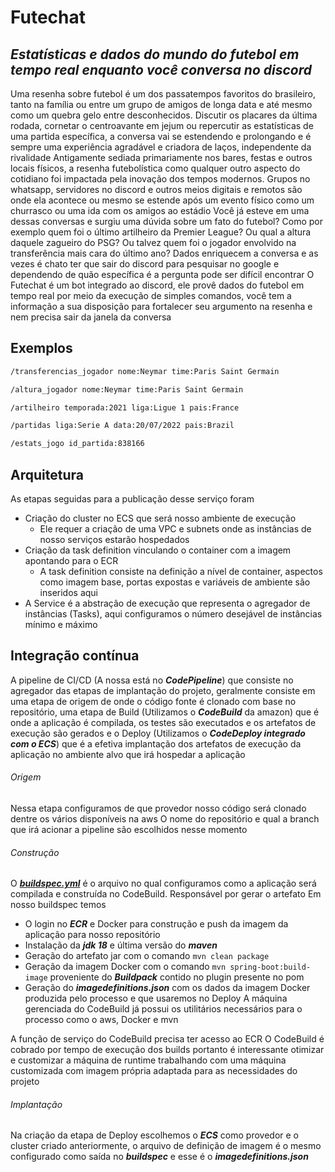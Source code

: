 # Futechat
## _Estatísticas e dados do mundo do futebol em tempo real enquanto você conversa no discord_

Uma resenha sobre futebol é um dos passatempos favoritos do brasileiro, tanto na família ou entre um grupo de amigos de longa data e até mesmo como um quebra gelo entre desconhecidos. Discutir os placares da última rodada, cornetar o centroavante em jejum ou repercutir as estatísticas de uma partida específica, a conversa vai se estendendo e prolongando e é sempre uma experiência agradável e criadora de laços, independente da rivalidade
Antigamente sediada primariamente nos bares, festas e outros locais físicos, a resenha futebolística como qualquer outro aspecto do cotidiano foi impactada pela inovação dos tempos modernos. Grupos no whatsapp, servidores no discord e outros meios digitais e remotos são onde ela acontece ou mesmo se estende após um evento físico como um churrasco ou uma ida com os amigos ao estádio
Você já esteve em uma dessas conversas e surgiu uma dúvida sobre um fato do futebol? Como por exemplo quem foi o último artilheiro da Premier League? Ou qual a altura daquele zagueiro do PSG? Ou talvez quem foi o jogador envolvido na transferência mais cara do último ano?
Dados enriquecem a conversa e as vezes é chato ter que sair do discord para pesquisar no google e dependendo de quão específica é a pergunta pode ser difícil encontrar
O Futechat é um bot integrado ao discord, ele provê dados do futebol em tempo real por meio da execução de simples comandos, você tem a informação a sua disposição para fortalecer seu argumento na resenha e nem precisa sair da janela da conversa
## Exemplos
```sh
/transferencias_jogador nome:Neymar time:Paris Saint Germain
```
```sh
/altura_jogador nome:Neymar time:Paris Saint Germain
```
```sh
/artilheiro temporada:2021 liga:Ligue 1 pais:France
```
```sh
/partidas liga:Serie A data:20/07/2022 pais:Brazil
```
```sh
/estats_jogo id_partida:838166
```
## Arquitetura
As etapas seguidas para a publicação desse serviço foram
- Criação do cluster no ECS que será nosso ambiente de execução
  - Ele requer a criação de uma VPC e subnets onde as instâncias de nosso serviços estarão hospedados
- Criação da task definition vinculando o container com a imagem apontando para o ECR
  - A task definition consiste na definição a nível de container, aspectos como imagem base, portas expostas e variáveis de ambiente são inseridos aqui
- A Service é a abstração de execução que representa o agregador de instâncias (Tasks), aqui configuramos o número desejável de instâncias mínimo e máximo
## Integração contínua
A pipeline de CI/CD (A nossa está no ***CodePipeline***) que consiste no agregador das etapas de implantação do projeto, geralmente consiste em uma etapa de origem de onde o código fonte é clonado com base no repositório, uma etapa de Build (Utilizamos o ***CodeBuild*** da amazon) que é onde a aplicação é compilada, os testes são executados e os artefatos de execução são gerados e o Deploy (Utilizamos o ***CodeDeploy integrado com o ECS***) que é a efetiva implantação dos artefatos de execução da aplicação no ambiente alvo que irá hospedar a aplicação
###### Origem
Nessa etapa configuramos de que provedor nosso código será clonado dentre os vários disponíveis na aws
O nome do repositório e qual a branch que irá acionar a pipeline são escolhidos nesse momento
###### Construção
O [***buildspec.yml***](https://github.com/RenanFR/futechat/blob/main/buildspec.yml) é o arquivo no qual configuramos como a aplicação será compilada e construída no CodeBuild. Responsável por gerar o artefato
Em nosso buildspec temos
- O login no ***ECR*** e Docker para construção e push da imagem da aplicação para nosso repositório
- Instalação da ***jdk 18*** e última versão do ***maven***
- Geração do artefato jar com o comando `mvn clean package`
- Geração da imagem Docker com o comando `mvn spring-boot:build-image` proveniente do ***Buildpack*** contido no plugin presente no pom
- Geração do ***imagedefinitions.json*** com os dados da imagem Docker produzida pelo processo e que usaremos no Deploy
A máquina gerenciada do CodeBuild já possui os utilitários necessários para o processo como o aws, Docker e mvn

A função de serviço do CodeBuild precisa ter acesso ao ECR
O CodeBuild é cobrado por tempo de execução dos builds portanto é interessante otimizar e customizar a máquina de runtime trabalhando com uma máquina customizada com imagem própria adaptada para as necessidades do projeto
###### Implantação
Na criação da etapa de Deploy escolhemos o ***ECS*** como provedor e o cluster criado anteriormente, o arquivo de definição de imagem é o mesmo configurado como saída no ***buildspec*** e esse é o ***imagedefinitions.json***

